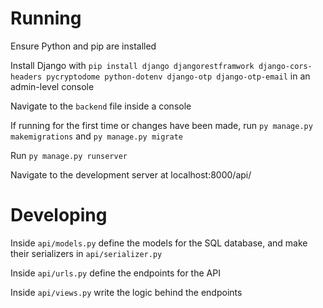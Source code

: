 # Running

Ensure Python and pip are installed

Install Django with `pip install django djangorestframwork django-cors-headers pycryptodome python-dotenv django-otp django-otp-email` in an admin-level console

Navigate to the `backend` file inside a console

If running for the first time or changes have been made, run `py manage.py makemigrations` and `py manage.py migrate`

Run `py manage.py runserver`

Navigate to the development server at localhost:8000/api/

# Developing

Inside `api/models.py` define the models for the SQL database, and make their serializers in `api/serializer.py`

Inside `api/urls.py` define the endpoints for the API

Inside `api/views.py` write the logic behind the endpoints
